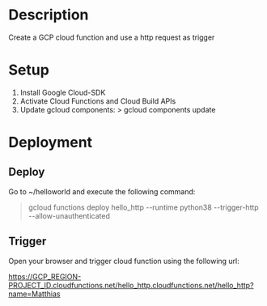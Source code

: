 # Description
Create a GCP cloud function and use a http request as trigger

# Setup
1. Install Google Cloud-SDK
2. Activate Cloud Functions and Cloud Build APIs
3. Update gcloud components: > gcloud components update

# Deployment
## Deploy
Go to ~/helloworld and execute the following command:

> gcloud functions deploy hello_http --runtime python38 --trigger-http --allow-unauthenticated

## Trigger
Open your browser and trigger cloud function using the following url:

https://GCP_REGION-PROJECT_ID.cloudfunctions.net/hello_http.cloudfunctions.net/hello_http?name=Matthias